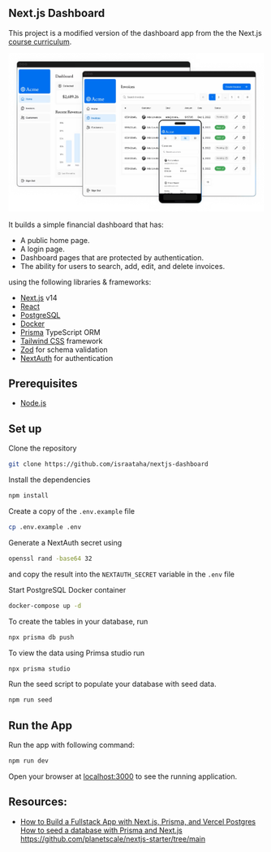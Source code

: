 ## Next.js Dashboard

This project is a modified version of the dashboard app from the the Next.js  [course curriculum](https://nextjs.org/learn).

![Alt text](image.png)

It builds a simple financial dashboard that has:

- A public home page.
- A login page.
- Dashboard pages that are protected by authentication.
- The ability for users to search, add, edit, and delete invoices.

using the following libraries & frameworks:

- [Next.js](https://nextjs.org/) v14
- [React](https://react.dev/)
- [PostgreSQL](https://www.postgresql.org/)
- [Docker](https://www.docker.com/)
- [Prisma](https://www.prisma.io/) TypeScript ORM
- [Tailwind CSS](https://tailwindcss.com/) framework
- [Zod](https://zod.dev/) for schema validation
- [NextAuth](https://next-auth.js.org/) for authentication

## Prerequisites

- [Node.js](https://nodejs.org/en/download/)

## Set up

Clone the repository

```sh
git clone https://github.com/israataha/nextjs-dashboard
```

Install the dependencies

```sh
npm install
```

Create a copy of the `.env.example` file 
```sh
cp .env.example .env
```

Generate a NextAuth secret using 
```sh
openssl rand -base64 32
```
and copy the result into the `NEXTAUTH_SECRET` variable in the `.env` file

Start PostgreSQL Docker container
```sh
docker-compose up -d
```

To create the tables in your database, run

```sh
npx prisma db push
```

To view the data using Primsa studio run 

```sh
npx prisma studio
```

Run the seed script to populate your database with seed data.

```sh
npm run seed
```

## Run the App

Run the app with following command:

```sh
npm run dev
```

Open your browser at [localhost:3000](http://localhost:3000) to see the running application.

## Resources:
- [How to Build a Fullstack App with Next.js, Prisma, and Vercel Postgres](https://vercel.com/guides/nextjs-prisma-postgres)
[How to seed a database with Prisma and Next.js](https://planetscale.com/blog/how-to-seed-a-database-with-prisma-and-next-js)
https://github.com/planetscale/nextjs-starter/tree/main
